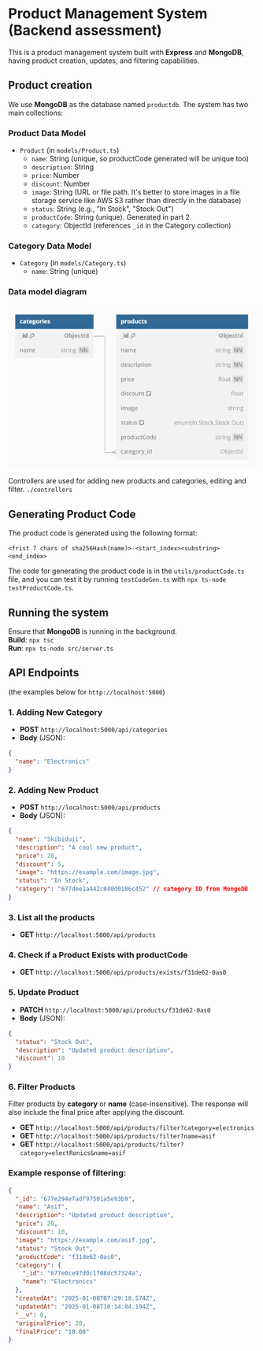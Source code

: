 # Product Management System (Backend assessment)

This is a product management system built with **Express** and **MongoDB**, having product creation, updates, and filtering capabilities.


## Product creation
We use **MongoDB** as the database named `productdb`. The system has two main collections:

### Product Data Model

- `Product` (in `models/Product.ts`)
  - `name`: String (unique, so productCode generated will be unique too)
  - `description`: String
  - `price`: Number
  - `discount`: Number
  - `image`: String (URL or file path. It's better to store images in a file storage service like AWS S3 rather than directly in the database)
  - `status`: String (e.g., "In Stock", "Stock Out")
  - `productCode`: String (unique). Generated in part 2
  - `category`: ObjectId (references `_id` in the Category collection)
  
### Category Data Model

- `Category` (in `models/Category.ts`)
  - `name`: String (unique)

### Data model diagram
![data-model-diag](data-model-diag.png)

Controllers are used for adding new products and categories, editing and filter. `./controllers`

## Generating Product Code

The product code is generated using the following format:

```
<frist 7 chars of sha256Hash(name)>-<start_index><substring><end_index>
```
The code for generating the product code is in the `utils/productCode.ts` file, and you can test it by running `testCodeGen.ts` with `npx ts-node testProductCode.ts`. 

## Running the system
Ensure that **MongoDB** is running in the background.\
**Build**: `npx tsc`\
**Run**: `npx ts-node src/server.ts`

## API Endpoints
(the examples below for `http://localhost:5000`)

### 1. Adding New Category

- **POST** `http://localhost:5000/api/categories`
- **Body** (JSON):

```json
{
  "name": "Electronics"
}
```

### 2. Adding New Product

- **POST** `http://localhost:5000/api/products`
- **Body** (JSON):

```json
{
  "name": "Skibiduii",
  "description": "A cool new product",
  "price": 20,
  "discount": 5,
  "image": "https://example.com/image.jpg",
  "status": "In Stock",
  "category": "677dee1a442c040d0186c452" // category ID from MongoDB
}
```

### 3. List all the products
- **GET** `http://localhost:5000/api/products`

### 4. Check if a Product Exists with productCode

- **GET** `http://localhost:5000/api/products/exists/f31de62-0as0`


### 5. Update Product

- **PATCH** `http://localhost:5000/api/products/f31de62-0as0`
- **Body** (JSON):

```json
{
  "status": "Stock Out",
  "description": "Updated product description",
  "discount": 10
}
```

### 6. Filter Products

Filter products by **category** or **name** (case-insensitive). The response will also include the final price after applying the discount.

- **GET** `http://localhost:5000/api/products/filter?category=electronics`
- **GET** `http://localhost:5000/api/products/filter?name=asif`
- **GET** `http://localhost:5000/api/products/filter?category=electRonics&name=asif`

### Example response of filtering:

```json
{
  "_id": "677e294efadf97501a5e93b9",
  "name": "Asif",
  "description": "Updated product description",
  "price": 20,
  "discount": 10,
  "image": "https://example.com/asif.jpg",
  "status": "Stock Out",
  "productCode": "f31de62-0as0",
  "category": {
    "_id": "677e0ce97d0c1f08dc57324a",
    "name": "Electronics"
  },
  "createdAt": "2025-01-08T07:29:18.574Z",
  "updatedAt": "2025-01-08T10:14:04.194Z",
  "__v": 0,
  "originalPrice": 20,
  "finalPrice": "18.00"
}
```
